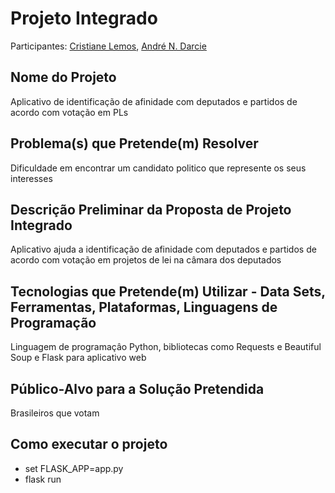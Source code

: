 # Projeto Integrado

Participantes: [Cristiane Lemos](https://github.com/crisslemoss), [André N. Darcie](https://github.com/andredarcie)

## Nome do Projeto
Aplicativo de identificação de afinidade com deputados e partidos de acordo com votação em PLs

## Problema(s) que Pretende(m) Resolver
Dificuldade em encontrar um candidato politico que represente os seus interesses

## Descrição Preliminar da Proposta de Projeto Integrado
Aplicativo ajuda a identificação de afinidade com deputados e partidos de acordo com votação em projetos de lei na câmara dos deputados

## Tecnologias que Pretende(m) Utilizar - Data Sets, Ferramentas, Plataformas, Linguagens de Programação
Linguagem de programaçâo Python, bibliotecas como Requests e Beautiful Soup e Flask para aplicativo web

## Público-Alvo para a Solução Pretendida
Brasileiros que votam

## Como executar o projeto

- set FLASK_APP=app.py 
- flask run